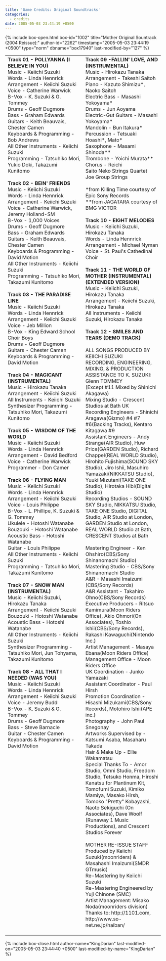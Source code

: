 ```yaml
---
title: 'Game Credits: Original Soundtracks'
categories:
  - credits
date: 2005-05-03 23:44:19 +0500
---
```

{% include box-open.html box-id="1002" title="Mother Original Sountrack (2004 Reissue):" author-id="2262" timestamp="2005-05-03 23:44:19 +0500" type="norm" dbname="box17940" last-modified-by="127" %}
<table width="100%">
<tr valign="top">
<td width="50%">
<b>Track 01 - POLLYANNA (I BELIEVE IN YOU)</b><BR />
 Music - Keiichi Suzuki<BR />
 Words - Linda Hennrick<BR />
 Arrangement - Keiichi Suzuki<BR />
 Voice - Catherine Warwick<BR />
 B-Vox - K. Suzuki & G. Tommey<BR />
 Drums - Geoff Dugmore<BR />
 Bass - Graham Edwards<BR />
 Guitars - Keith Beauvais, Chester Camen<BR />
 Keyboards & Programming - Bob Andrews<BR />
 All Other Instruments - Keiichi Suzuki<BR />
 Programming - Tatsuhiko Mori, Yukio Doki, Takazumi Kunitomo<BR />
<BR />
<b>Track 02 - BEIN' FRIENDS</b><BR />
 Music - Keiichi Suzuki<BR />
 Words - Linda Hennrick<BR />
 Arrangement - Keiichi Suzuki<BR />
 Voice - Catherine Warwick, Jeremy Holland-SM<BR />
 B-Vox - 1,000 Voices<BR />
 Drums - Geoff Dugmore<BR />
 Bass - Graham Edwards<BR />
 Guitars - Keith Beauvais, Chester Camen<BR />
 Keyboards & Programming - David Motion<BR />
 All Other Instruments - Keiichi Suzuki<BR />
 Programming - Tatsuhiko Mori, Takazumi Kunitomo<BR />
<BR />
<b>Track 03 - THE PARADISE LINE</b><BR />
 Music - Keiichi Suzuki<BR />
 Words - Linda Hennrick<BR />
 Arrangement - Keiichi Suzuki<BR />
 Voice - Jeb Million<BR />
 B-Vox - King Edward School Choir Boys<BR />
 Drums - Geoff Dugmore<BR />
 Guitars - Chester Camen<BR />
 Keyboards & Programming - David Motion<BR />
<BR />
<b>Track 04 - MAGICANT (INSTRUMENTAL)</b><BR />
 Music - Hirokazu Tanaka<BR />
 Arrangement - Keiichi Suzuki<BR />
 All Instruments - Keiichi Suzuki<BR />
 Synthesizer Programming - Tatsuhiko Mori, Takazumi Kunitomo<BR />
<BR />
<b>Track 05 - WISDOM OF THE WORLD</b><BR />
 Music - Keiichi Suzuki<BR />
 Words - Linda Hennrick<BR />
 Arrangement - David Bedford<BR />
 Voice - Catherine Warwick<BR />
 Programmer - Don Camer<BR />
<BR />
<b>Track 06 - FLYING MAN</b><BR />
 Music - Keiichi Suzuki<BR />
 Words - Linda Hennrick<BR />
 Arrangement - Keiichi Suzuki<BR />
 Voice - Louis Philippe<BR />
 B-Vox - L. Phillipe, K. Suzuki & G. Tommey<BR />
 Ukulele - Hotoshi Watanabe<BR />
 Bouzouki - Hotoshi Watanabe<BR />
 Acoustic Bass - Hotoshi Watanabe<BR />
 Guitar - Louis Philippe<BR />
 All Other Instruments - Keiichi Suzuki<BR />
 Programming - Tatsuhiko Mori, Takazumi Kunitomo<BR />
<BR />
<b>Track 07 - SNOW MAN (INSTRUMENTAL)</b><BR />
 Music - Keiichi Suzuki, Hirokazu Tanaka<BR />
 Arrangement - Keiichi Suzuki<BR />
 Bouzouki - Hotoshi Watanabe<BR />
 Acoustic Bass - Hotoshi Watanabe<BR />
 All Other Instruments - Keiichi Suzuki<BR />
 Synthesizer Programming - Tatsuhiko Mori, Jun Tohyama, Takazumi Kunitomo<BR />
<BR />
<b>Track 08 - ALL THAT I NEEDED (WAS YOU)</b><BR />
 Music - Keiichi Suzuki<BR />
 Words - Linda Hennrick<BR />
 Arrangement - Keiichi Suzuki<BR />
 Voice - Jeremy Budd<BR />
 B-Vox - K. Suzuki & G. Tommey<BR />
 Drums - Geoff Dugmore<BR />
 Bass - Steve Barnacle<BR />
 Guitar - Chester Camen<BR />
 Keyboards & Programming - David Motion<BR />
<BR />
</td>
<td width="50%">
<b>Track 09 -FALLIN' LOVE, AND (INSTRUMENTAL)</b><BR />
 Music - Hirokazu Tanaka<BR />
 Arrangement - Takeshi Saitoh<BR />
 Piano - Kazuto Shimizu*, Naoko Saitoh<BR />
 Electric Bass - Masashi Yokoyama*<BR />
 Drums - Jun Aoyama<BR />
 Electric-Gut Guitars - Masashi Yokoyama*<BR />
 Mandolin - Bun Itakura*<BR />
 Percussion - Tetsuaki Hoashi*, Mato*<BR />
 Saxophone - Masami Shinoda**<BR />
 Trombone - Yoichi Murata**<BR />
 Chorus - Reichi<BR />
 Saito Neko Strings Quartet<BR />
 Joe Group Strings<BR />
<BR />
 *from Killing Time courtesy of Epic Sony Records<BR />
 **from JAGATARA courtesy of BMG VICTOR<BR />
<BR />
<b>Track 10 - EIGHT MELODIES</b><BR />
 Music - Keiichi Suzuki, Hirokazu Tanaka<BR />
 Words - Linda Hennrick<BR />
 Arrangement - Michael Nyman<BR />
 Voice - St. Paul's Cathedinal Choir<BR /> 
<BR />
<b>Track 11 - THE WORLD OF MOTHER (INSTRUMENTAL) (EXTENDED VERSION)</b><BR />
 Music - Keiichi Suzuki, Hirokazu Tanaka<BR />
 Arrangement - Keiichi Suzuki, Hirokazu Tanaka<BR />
 All Instruments - Keiichi Suzuki, Hirokazu Tanaka<BR />
<BR />
<b>Track 12 - SMILES AND TEARS (DEMO TRACK)</b><BR />
<BR />
ALL SONGS PRODUCED BY KEIICHI SUZUKI<BR />
RECORDING, ENGINEERING, MIXING, & PRODUCTION ASSISTANCE TO K. SUZUKI: Glenn TOMMEY<BR />
(Except #11 Mixed by Shinichi Akagawa)<BR />
 Mixing Studio - Crescent Studios at Bath UK<BR />
 Recording Engineers - Shinichi Aragawa(Gizmo) #4 #7 #6(Backing Tracks), Kentaro Kitagawa #9<BR />
 Assistant Engineers - Andy Strange(AIR Studio), Huw Price(GARDEN Studio), Richard Chappel(REAL WORLD Studio), Hirohito Fujishima(SOUND SKY Studio), Jiro Ishii, Masuhiro Yamazaki(NIKKATSU Studio), Yuuki Mizutani(TAKE ONE Studio), Hirotaka Hibi(Digital Studio)<BR/>
 Recording Studios - SOUND SKY Studio, NIKKATSU Studio, TAKE ONE Studio, DIGITAL Studio, AIR Studio at London, GARDEN Studio at London, REAL WORLD Studio at Bath, CRESCENT Studios at Bath<BR />
<BR />
 Mastering Engineer - Ken Ohshiro(CBS/Sony Shinanomachi Studio)<BR />
 Mastering Studio - CBS/Sony Shinanomachi Studio<BR />
 A&R -  Masashi Imaizumi (CBS/Sony Records)<BR />
 A&R Assistant - Takahiro Ohno(CBS/Sony Records)<BR />
 Executive Producers - Ritsuo Kamimura(Moon Riders Office), Akio Ohmori(On Associates), Toshio Ishii(CBS/Sony Records), Rakashi Kawaguchi(Nintendo Inc.)<BR />
 Artist Management - Masaya Ebana(Moon Riders Office)<BR />
 Management Office - Moon Riders Office<BR />
 UK Coordination - Junko Yamazaki<BR />
 Assistant Coordinator - Paul Hirsh<BR />
 Promotion Coordination - Hisashi Mizukami(CBS/Sony Records), Motohiro Ishii(APE inc.)<BR />
 Photography - John Paul Snegonay<BR />
 Artworks Supervised by - Katsumi Asaba, Masaharu Takada<BR />
 Hair & Make Up - Ellie Wakamatsu<BR />
 Special Thanks To - Amor Studio, Omni Studio, Freedom Studio, Tetsuko Honma, Hiroshi Kanatsu for Plantinum Kit, Tomofumi Suzuki, Kimiko Mamiya, Masako Hirsh, Tomoko "Pretty" Kobayashi, Naoto Sekiguchi (On Associates), Dave Woolf (Runaway 1 Music Productions), and Crescent Studios Forever<BR />
<BR />
MOTHER RE-ISSUE STAFF<BR />
 Produced by Keiichi Suzuki(moonriders) & Masahashi Imaizumi(SMDR GTmusic)<BR />
 Re-Mastering by Keiichi Suzuki<BR />
 Re-Mastering Engineered by Yuji Chinone (SMC)<BR />
 Artist Management: Misako Noda(moonriders division)<BR />
 Thanks to: http://1101.com, http://www.so-net.ne.jp/haiban/<BR />
<BR />
</td>
</tr>
</table>
{% include box-close.html author-name="KingDarian" last-modified-on="2005-05-03 23:44:40 +0500" last-modified-by-name="KingDarian" %}
